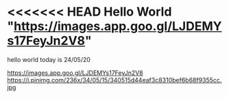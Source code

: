 <<<<<<< HEAD
Hello World
"https://images.app.goo.gl/LJDEMYs17FeyJn2V8"
=======
hello world
today is 24/05/20

https://images.app.goo.gl/LJDEMYs17FeyJn2V8
https://i.pinimg.com/236x/34/05/15/340515d44eaf3c8310bef6b68f9355cc.jpg
